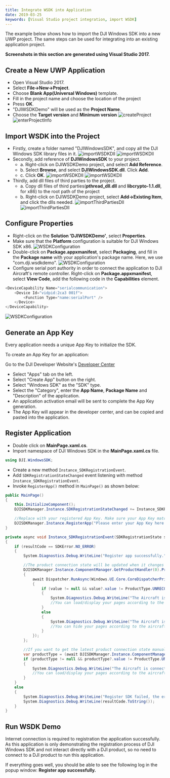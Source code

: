 ```yaml
---
title: Integrate WSDK into Application
date: 2019-03-25
keywords: [Visual Studio project integration, import WSDK]
---
```


The example below shows how to import the DJI Windows SDK into a new UWP project. The same steps can be used for integrating into an existing application project.

**Screenshots in this section are generated using Visual Studio 2017.**

## Create a New UWP Application

   * Open Visual Studio 2017.
   * Select **File->New->Project**.
   * Choose **Blank App(Universal Windows)** template.
   * Fill in the project name and choose the location of the project
   * Press **OK**.
   * "DJIWSDKDemo" will be used as the **Project Name**.
   * Choose the **Target version** and **Minimum version**
      ![createProject](../images/quick-start/WSDKCreateProject.png)  
      ![enterProjectInfo](../images/quick-start/WSDKProjectVersionSelect.png)

## Import WSDK into the Project

   * Firstly, create a folder named "DJIWindowsSDK", and copy all the DJI Windows SDK library files in it.
   ![importWSDKDll](../images/quick-start/WSDKCreateWSDKDllFolder.png)
   ![importWSDKDll](../images/quick-start/WDSKDllImport.png)
   * Secondly, add reference of **DJIWindowsSDK** to your project. 
     * a. Right-click on DJIWSDKDemo project, and select **Add Reference**.
     * b. Select **Browse**, and select **DJIWindowsSDK.dll**. Click **Add**.
     * c. Click **OK**.
     ![importWSDKDll](../images/quick-start/WSDKDllReference.png)
     ![importWSDKDll](../images/quick-start/WSDKDllImportResult.png)
   * Thirdly, add dll files of third parties to the project.
     * a. Copy dll files of third parties(**pthread_dll.dll** and **libcrypto-1.1.dll**, for x86) to the root path of the project
     * b. Right-click on DJIWSDKDemo project, select **Add->Existing Item**, and click the dlls needed.
     ![importThirdPartiesDll](../images/quick-start/WSDKAddThirdPartiesDll.png)
     ![importThirdPartiesDll](../images/quick-start/WSDKAddThirdPartiesDllResult.png)

## Configure Properties

   * Right-click on the **Solution 'DJIWSDKDemo'**, select **Properties**.
   * Make sure that the **Platform** configuration is suitable for DJI Windows SDK x86.
   ![WSDKConfiguration](../images/quick-start/WSDKDemoConfigurationProperties.png)
   * Double-click on **Package.appxmanifest**, select **Packaging**, and fill in the **Package name** with your application's package name. Here, we use "com.dji.wsdkdemo".
   ![WSDKConfiguration](../images/quick-start/WSDKPackageID.png)
   * Configure serial port authority in order to connect the application to DJI Aircraft's remote controller. Right-click on **Package.appxmanifest**, select **View Code**, add the following code in the **Capabilities** element. 

~~~csharp
<DeviceCapability Name="serialcommunication">
    <Device Id="vidpid:2ca3 001f">
        <Function Type="name:serialPort" />
    </Device>
</DeviceCapability>
~~~

![WSDKConfiguration](../images/quick-start/WSDKSerialPortConnect.png)

## Generate an App Key

Every application needs a unique App Key to initialize the SDK.

To create an App Key for an application:

Go to the DJI Developer Website's <a href="http://developer.dji.com/en/user/apps" target="_blank">Developer Center</a>

*    Select "Apps" tab on the left.
*    Select "Create App" button on the right.
*    Select "Windows SDK" as the "SDK" type.
*    Select the "Category", enter the **App Name**, **Package Name** and "Description" of the application.
*    An application activation email will be sent to complete the App Key generation.
*    The App Key will appear in the developer center, and can be copied and pasted into the application.

## Register Application
 
   * Double click on **MainPage.xaml.cs**.
   * Import namespace of DJI Windows SDK in the **MainPage.xaml.cs** file.

~~~csharp
using DJI.WindowsSDK;
~~~

   * Create a new method `Instance_SDKRegistrationEvent`.
   * Add `SDKRegistrationStateChanged` event listening with method `Instance_SDKRegistrationEvent`.
   * Invoke `RegisterApp()` method in `MainPage()` as shown below:

~~~csharp
public MainPage()
{
    this.InitializeComponent();
    DJISDKManager.Instance.SDKRegistrationStateChanged += Instance_SDKRegistrationEvent;

    //Replace with your registered App Key. Make sure your App Key matched your application's package name on DJI developer center.
    DJISDKManager.Instance.RegisterApp("Please enter your App Key here.");
}

private async void Instance_SDKRegistrationEvent(SDKRegistrationState state, SDKError resultCode)
{
    if (resultCode == SDKError.NO_ERROR)
    {
    	System.Diagnostics.Debug.WriteLine("Register app successfully.");

        //The product connection state will be updated when it changes here.
        DJISDKManager.Instance.ComponentManager.GetProductHandler(0).ProductTypeChanged += async delegate (object sender, ProductTypeMsg? value)
        {
            await Dispatcher.RunAsync(Windows.UI.Core.CoreDispatcherPriority.Normal, async () =>
            {
                if (value != null && value?.value != ProductType.UNRECOGNIZED)
                {
                    System.Diagnostics.Debug.WriteLine("The Aircraft is connected now.");
                    //You can load/display your pages according to the aircraft connection state here.
                }
                else
                {
                    System.Diagnostics.Debug.WriteLine("The Aircraft is disconnected now.");
                    //You can hide your pages according to the aircraft connection state here, or show the connection tips to the users.
                }
            });
        };

        //If you want to get the latest product connection state manually, you can use the following code
        var productType = (await DJISDKManager.Instance.ComponentManager.GetProductHandler(0).GetProductTypeAsync()).value;
        if (productType != null && productType?.value != ProductType.UNRECOGNIZED)
        {
            System.Diagnostics.Debug.WriteLine("The Aircraft is connected now.");
            //You can load/display your pages according to the aircraft connection state here.
        }
    }
    else
    {
        System.Diagnostics.Debug.WriteLine("Register SDK failed, the error is: ");
        System.Diagnostics.Debug.WriteLine(resultCode.ToString());
    }
}
~~~

## Run WSDK Demo

Internet connection is required to registration the application successfully. As this application is only demonstrating the registration process of DJI Windows SDK and not interact directly with a DJI product, so no need to connect to a DJI product to run this application. 

If everything goes well, you should be able to see the following log in the popup window: **Register app successfully.**

